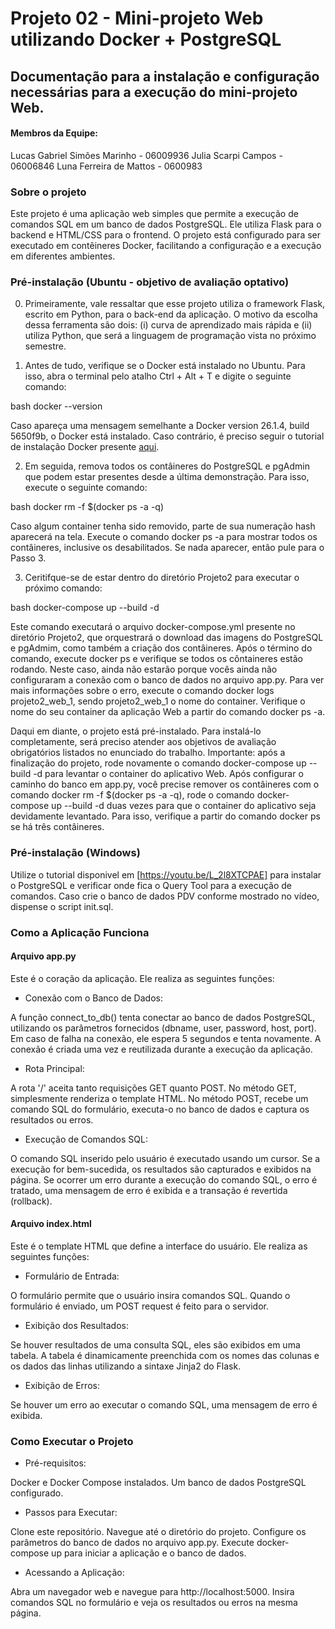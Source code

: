 # Projeto 02 - Mini-projeto Web utilizando Docker + PostgreSQL

## Documentação para a instalação e configuração necessárias para a execução do mini-projeto Web.

#### Membros da Equipe: 

Lucas Gabriel Simões Marinho - 06009936
Julia Scarpi Campos - 06006846
Luna Ferreira de Mattos - 0600983
<!-- OBJETIVO OBRIGATÓRIO: TERMINAR DE PREENCHER ESTA DOCUMENTAÇÃO -->

### Sobre o projeto 

Este projeto é uma aplicação web simples que permite a execução de comandos SQL em um banco de dados PostgreSQL. Ele utiliza Flask para o backend e HTML/CSS para o frontend. O projeto está configurado para ser executado em contêineres Docker, facilitando a configuração e a execução em diferentes ambientes.

### Pré-instalação (Ubuntu - objetivo de avaliação optativo)

0. Primeiramente, vale ressaltar que esse projeto utiliza o framework Flask, escrito em Python, para o back-end da aplicação. O motivo da escolha dessa ferramenta são dois: (i) curva de aprendizado mais rápida e (ii) utiliza Python, que será a linguagem de programação vista no próximo semestre.

1. Antes de tudo, verifique se o Docker está instalado no Ubuntu. Para isso, abra o terminal pelo atalho Ctrl + Alt + T e digite o seguinte comando:

bash
docker --version

Caso apareça uma mensagem semelhante a Docker version 26.1.4, build 5650f9b, o Docker está instalado. Caso contrário, é preciso seguir o tutorial de instalação Docker presente [aqui](https://drive.google.com/file/d/1kgtSUo5lSGNbZ4mQMIsRnIepf6Haiy91/view?usp=sharing).

2. Em seguida, remova todos os contâineres do PostgreSQL e pgAdmin que podem estar presentes desde a última demonstração. Para isso, execute o seguinte comando:

bash
docker rm -f $(docker ps -a -q)

Caso algum container tenha sido removido, parte de sua numeração hash aparecerá na tela. Execute o comando docker ps -a para mostrar todos os contâineres, inclusive os desabilitados. Se nada aparecer, então pule para o Passo 3.

3. Ceritifque-se de estar dentro do diretório Projeto2 para executar o próximo comando:

bash
docker-compose up --build -d

Este comando executará o arquivo docker-compose.yml presente no diretório Projeto2, que orquestrará o download das imagens do PostgreSQL e pgAdmim, como também a criação dos contâineres. Após o término do comando, execute docker ps e verifique se todos os côntaineres estão rodando. Neste caso, ainda não estarão porque vocês ainda não configuraram a conexão com o banco de dados no arquivo app.py. Para ver mais informações sobre o erro, execute o comando docker logs projeto2_web_1, sendo projeto2_web_1 o nome do container. Verifique o nome do seu container da aplicação Web a partir do comando docker ps -a.

Daqui em diante, o projeto está pré-instalado. Para instalá-lo completamente, será preciso atender aos objetivos de avaliação obrigatórios listados no enunciado do trabalho. Importante: após a finalização do projeto, rode novamente o comando docker-compose up --build -d para levantar o container do aplicativo Web. Após configurar o caminho do banco em app.py, você precise remover os contâineres com o comando docker rm -f $(docker ps -a -q), rode o comando docker-compose up --build -d duas vezes para que o container do aplicativo seja devidamente levantado. Para isso, verifique a partir do comando docker ps se há três contâineres.

### Pré-instalação (Windows)

Utilize o tutorial disponivel em [https://youtu.be/L_2l8XTCPAE] para instalar o PostgreSQL e verificar onde fica o Query Tool para a execução de comandos. Caso crie o banco de dados PDV conforme mostrado no vídeo, dispense o script init.sql.

### Como a Aplicação Funciona
#### Arquivo app.py
Este é o coração da aplicação. Ele realiza as seguintes funções:

- Conexão com o Banco de Dados:

A função connect_to_db() tenta conectar ao banco de dados PostgreSQL, utilizando os parâmetros fornecidos (dbname, user, password, host, port). Em caso de falha na conexão, ele espera 5 segundos e tenta novamente.
A conexão é criada uma vez e reutilizada durante a execução da aplicação.

- Rota Principal:

A rota '/' aceita tanto requisições GET quanto POST.
No método GET, simplesmente renderiza o template HTML.
No método POST, recebe um comando SQL do formulário, executa-o no banco de dados e captura os resultados ou erros.

- Execução de Comandos SQL:

O comando SQL inserido pelo usuário é executado usando um cursor.
Se a execução for bem-sucedida, os resultados são capturados e exibidos na página.
Se ocorrer um erro durante a execução do comando SQL, o erro é tratado, uma mensagem de erro é exibida e a transação é revertida (rollback).

#### Arquivo index.html
Este é o template HTML que define a interface do usuário. Ele realiza as seguintes funções:

- Formulário de Entrada:

O formulário permite que o usuário insira comandos SQL.
Quando o formulário é enviado, um POST request é feito para o servidor.

- Exibição dos Resultados:

Se houver resultados de uma consulta SQL, eles são exibidos em uma tabela.
A tabela é dinamicamente preenchida com os nomes das colunas e os dados das linhas utilizando a sintaxe Jinja2 do Flask.

- Exibição de Erros:

Se houver um erro ao executar o comando SQL, uma mensagem de erro é exibida.

### Como Executar o Projeto

- Pré-requisitos:

Docker e Docker Compose instalados.
Um banco de dados PostgreSQL configurado.

- Passos para Executar:

Clone este repositório.
Navegue até o diretório do projeto.
Configure os parâmetros do banco de dados no arquivo app.py.
Execute docker-compose up para iniciar a aplicação e o banco de dados.

- Acessando a Aplicação:

Abra um navegador web e navegue para http://localhost:5000.
Insira comandos SQL no formulário e veja os resultados ou erros na mesma página.
<!-- OBJETIVO OBRIGATÓRIO: TERMINAR DE PREENCHER ESTA DOCUMENTAÇÃO -->
